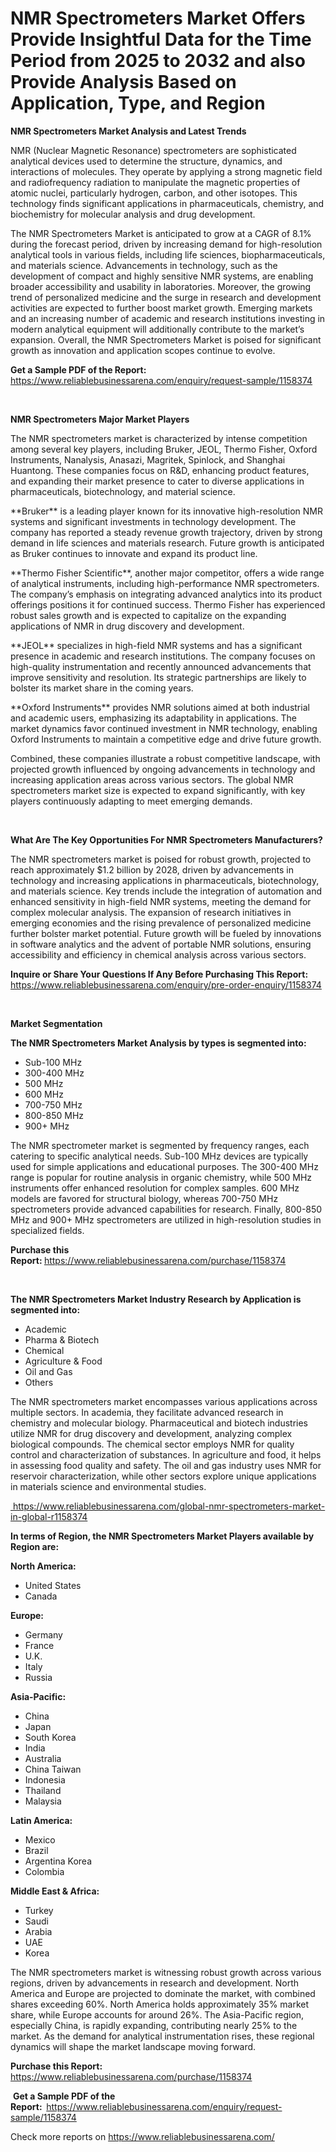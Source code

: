 <p><h1>NMR Spectrometers Market Offers Provide Insightful Data for the Time Period from 2025 to 2032 and also Provide Analysis Based on Application, Type, and Region</h1></p><p><strong>NMR Spectrometers Market Analysis and Latest Trends</strong></p>
<p><p>NMR (Nuclear Magnetic Resonance) spectrometers are sophisticated analytical devices used to determine the structure, dynamics, and interactions of molecules. They operate by applying a strong magnetic field and radiofrequency radiation to manipulate the magnetic properties of atomic nuclei, particularly hydrogen, carbon, and other isotopes. This technology finds significant applications in pharmaceuticals, chemistry, and biochemistry for molecular analysis and drug development.</p><p>The NMR Spectrometers Market is anticipated to grow at a CAGR of 8.1% during the forecast period, driven by increasing demand for high-resolution analytical tools in various fields, including life sciences, biopharmaceuticals, and materials science. Advancements in technology, such as the development of compact and highly sensitive NMR systems, are enabling broader accessibility and usability in laboratories. Moreover, the growing trend of personalized medicine and the surge in research and development activities are expected to further boost market growth. Emerging markets and an increasing number of academic and research institutions investing in modern analytical equipment will additionally contribute to the market’s expansion. Overall, the NMR Spectrometers Market is poised for significant growth as innovation and application scopes continue to evolve.</p></p>
<p><strong>Get a Sample PDF of the Report:&nbsp;</strong> <a href="https://www.reliablebusinessarena.com/enquiry/request-sample/1158374?utm_campaign=3289&utm_medium=2&utm_source=Github&utm_content=ia&utm_term=21032025&utm_id=nmr-spectrometers">https://www.reliablebusinessarena.com/enquiry/request-sample/1158374</a></p>
<p>&nbsp;</p>
<p><strong>NMR Spectrometers Major Market Players</strong></p>
<p><p>The NMR spectrometers market is characterized by intense competition among several key players, including Bruker, JEOL, Thermo Fisher, Oxford Instruments, Nanalysis, Anasazi, Magritek, Spinlock, and Shanghai Huantong. These companies focus on R&D, enhancing product features, and expanding their market presence to cater to diverse applications in pharmaceuticals, biotechnology, and material science.</p><p>**Bruker** is a leading player known for its innovative high-resolution NMR systems and significant investments in technology development. The company has reported a steady revenue growth trajectory, driven by strong demand in life sciences and materials research. Future growth is anticipated as Bruker continues to innovate and expand its product line.</p><p>**Thermo Fisher Scientific**, another major competitor, offers a wide range of analytical instruments, including high-performance NMR spectrometers. The company’s emphasis on integrating advanced analytics into its product offerings positions it for continued success. Thermo Fisher has experienced robust sales growth and is expected to capitalize on the expanding applications of NMR in drug discovery and development.</p><p>**JEOL** specializes in high-field NMR systems and has a significant presence in academic and research institutions. The company focuses on high-quality instrumentation and recently announced advancements that improve sensitivity and resolution. Its strategic partnerships are likely to bolster its market share in the coming years.</p><p>**Oxford Instruments** provides NMR solutions aimed at both industrial and academic users, emphasizing its adaptability in applications. The market dynamics favor continued investment in NMR technology, enabling Oxford Instruments to maintain a competitive edge and drive future growth.</p><p>Combined, these companies illustrate a robust competitive landscape, with projected growth influenced by ongoing advancements in technology and increasing application areas across various sectors. The global NMR spectrometers market size is expected to expand significantly, with key players continuously adapting to meet emerging demands.</p></p>
<p>&nbsp;</p>
<p><strong>What Are The Key Opportunities For NMR Spectrometers Manufacturers?</strong></p>
<p><p>The NMR spectrometers market is poised for robust growth, projected to reach approximately $1.2 billion by 2028, driven by advancements in technology and increasing applications in pharmaceuticals, biotechnology, and materials science. Key trends include the integration of automation and enhanced sensitivity in high-field NMR systems, meeting the demand for complex molecular analysis. The expansion of research initiatives in emerging economies and the rising prevalence of personalized medicine further bolster market potential. Future growth will be fueled by innovations in software analytics and the advent of portable NMR solutions, ensuring accessibility and efficiency in chemical analysis across various sectors.</p></p>
<p><strong>Inquire or Share Your Questions If Any Before Purchasing This Report:</strong> <a href="https://www.reliablebusinessarena.com/enquiry/pre-order-enquiry/1158374?utm_campaign=3289&utm_medium=2&utm_source=Github&utm_content=ia&utm_term=21032025&utm_id=nmr-spectrometers">https://www.reliablebusinessarena.com/enquiry/pre-order-enquiry/1158374</a></p>
<p>&nbsp;</p>
<p><strong>Market Segmentation</strong></p>
<p><strong>The NMR Spectrometers Market Analysis by types is segmented into:</strong></p>
<p><ul><li>Sub-100 MHz</li><li>300-400 MHz</li><li>500 MHz</li><li>600 MHz</li><li>700-750 MHz</li><li>800-850 MHz</li><li>900+ MHz</li></ul></p>
<p><p>The NMR spectrometer market is segmented by frequency ranges, each catering to specific analytical needs. Sub-100 MHz devices are typically used for simple applications and educational purposes. The 300-400 MHz range is popular for routine analysis in organic chemistry, while 500 MHz instruments offer enhanced resolution for complex samples. 600 MHz models are favored for structural biology, whereas 700-750 MHz spectrometers provide advanced capabilities for research. Finally, 800-850 MHz and 900+ MHz spectrometers are utilized in high-resolution studies in specialized fields.</p></p>
<p><strong>Purchase this Report:&nbsp;</strong><a href="https://www.reliablebusinessarena.com/purchase/1158374?utm_campaign=3289&utm_medium=2&utm_source=Github&utm_content=ia&utm_term=21032025&utm_id=nmr-spectrometers">https://www.reliablebusinessarena.com/purchase/1158374</a></p>
<p>&nbsp;</p>
<p><strong>The NMR Spectrometers Market Industry Research by Application is segmented into:</strong></p>
<p><ul><li>Academic</li><li>Pharma & Biotech</li><li>Chemical</li><li>Agriculture & Food</li><li>Oil and Gas</li><li>Others</li></ul></p>
<p><p>The NMR spectrometers market encompasses various applications across multiple sectors. In academia, they facilitate advanced research in chemistry and molecular biology. Pharmaceutical and biotech industries utilize NMR for drug discovery and development, analyzing complex biological compounds. The chemical sector employs NMR for quality control and characterization of substances. In agriculture and food, it helps in assessing food quality and safety. The oil and gas industry uses NMR for reservoir characterization, while other sectors explore unique applications in materials science and environmental studies.</p></p>
<p><a href="https://www.reliablebusinessarena.com/global-nmr-spectrometers-market-in-global-r1158374?utm_campaign=3289&utm_medium=2&utm_source=Github&utm_content=ia&utm_term=21032025&utm_id=nmr-spectrometers">&nbsp;https://www.reliablebusinessarena.com/global-nmr-spectrometers-market-in-global-r1158374</a></p>
<p><strong>In terms of Region, the NMR Spectrometers Market Players available by Region are:</strong></p>
<p>
    <p> <strong> North America: </strong>
        <ul>
            <li>United States</li>
            <li>Canada</li>
        </ul>
        </p> 
    <p> <strong> Europe: </strong>
        <ul>
            <li>Germany</li>
            <li>France</li>
            <li>U.K.</li>
            <li>Italy</li>
            <li>Russia</li>
        </ul>
        </p> 
    <p> <strong> Asia-Pacific: </strong>
        <ul>
            <li>China</li>
            <li>Japan</li>
            <li>South Korea</li>
            <li>India</li>
            <li>Australia</li>
            <li>China Taiwan</li>
            <li>Indonesia</li>
            <li>Thailand</li>
            <li>Malaysia</li>
        </ul>
        </p> 
    <p> <strong> Latin America: </strong>
        <ul>
            <li>Mexico</li>
            <li>Brazil</li>
            <li>Argentina Korea</li>
            <li>Colombia</li>
        </ul>
        </p> 
    <p> <strong> Middle East & Africa: </strong>
        <ul>
            <li>Turkey</li>
            <li>Saudi</li>
            <li>Arabia</li>
            <li>UAE</li>
            <li>Korea</li>
        </ul>
    </p>
    </p>
<p><p>The NMR spectrometers market is witnessing robust growth across various regions, driven by advancements in research and development. North America and Europe are projected to dominate the market, with combined shares exceeding 60%. North America holds approximately 35% market share, while Europe accounts for around 26%. The Asia-Pacific region, especially China, is rapidly expanding, contributing nearly 25% to the market. As the demand for analytical instrumentation rises, these regional dynamics will shape the market landscape moving forward.</p></p>
<p><strong>Purchase this Report: </strong><a href="https://www.reliablebusinessarena.com/purchase/1158374?utm_campaign=3289&utm_medium=2&utm_source=Github&utm_content=ia&utm_term=21032025&utm_id=nmr-spectrometers">https://www.reliablebusinessarena.com/purchase/1158374</a></p>
<p>&nbsp;<strong>Get a Sample PDF of the Report:&nbsp;&nbsp;</strong><a href="https://www.reliablebusinessarena.com/enquiry/request-sample/1158374?utm_campaign=3289&utm_medium=2&utm_source=Github&utm_content=ia&utm_term=21032025&utm_id=nmr-spectrometers">https://www.reliablebusinessarena.com/enquiry/request-sample/1158374</a></p>
<p><strong></strong></p>
<p>Check more reports on <a href="https://www.reliablebusinessarena.com/?utm_campaign=3289&utm_medium=2&utm_source=Github&utm_content=ia&utm_term=21032025&utm_id=nmr-spectrometers">https://www.reliablebusinessarena.com/</a></p>